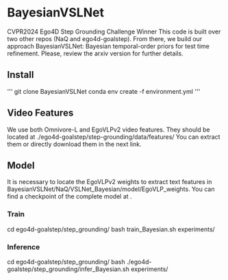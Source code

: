 # BayesianVSLNet

CVPR2024 Ego4D Step Grounding Challenge Winner
This code is built over two other repos (NaQ and ego4d-goalstep). From there, we build our approach BayesianVSLNet: Bayesian temporal-order priors for test time refinement. Please, review the arxiv version for further details.

## Install
'''
git clone BayesianVSLNet
conda env create -f environment.yml
'''

## Video Features
We use both Omnivore-L and EgoVLPv2 video features. They should be located at ./ego4d-goalstep/step-grounding/data/features/
You can extract them or directly download them in the next link.

## Model 
It is necessary to locate the EgoVLPv2 weights to extract text features in BayesianVSLNet/NaQ/VSLNet_Bayesian/model/EgoVLP_weights. You can find a checkpoint of the complete model at .

### Train
cd ego4d-goalstep/step_grounding/
bash train_Bayesian.sh experiments/

### Inference
cd ego4d-goalstep/step_grounding/
bash ./ego4d-goalstep/step_grounding/infer_Bayesian.sh experiments/

